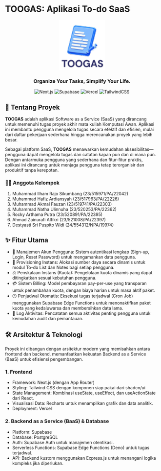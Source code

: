 # TOOGAS: Aplikasi To-do SaaS
<p align="center">
<img src="https://github.com/muhnatha/TodoList/blob/main/frontend/public/toogas.png?raw=true" alt="TOOGAS Logo" width="150">
</p>

<h3 align="center">Organize Your Tasks, Simplify Your Life.</h3>

<p align="center">
<img alt="Next.js" src="https://img.shields.io/badge/Next.js-000000?style=for-the-badge&amp;logo=nextdotjs&amp;logoColor=white">
<img alt="Supabase" src="https://img.shields.io/badge/Supabase-3FCF8E?style=for-the-badge&amp;logo=supabase&amp;logoColor=white">
<img alt="Vercel" src="https://img.shields.io/badge/Vercel-000000?style=for-the-badge&amp;logo=vercel&amp;logoColor=white">
<img alt="TailwindCSS" src="https://img.shields.io/badge/Tailwind_CSS-38B2AC?style=for-the-badge&amp;logo=tailwind-css&amp;logoColor=white">
</p>

## 🚀 Tentang Proyek

**TOOGAS** adalah aplikasi Software as a Service (SaaS) yang dirancang untuk memenuhi tugas proyek akhir mata kuliah Komputasi Awan. Aplikasi ini membantu pengguna mengelola tugas secara efektif dan efisien, mulai dari daftar pekerjaan sederhana hingga merencanakan proyek yang lebih besar.

Sebagai platform SaaS, **TOOGAS** menawarkan kemudahan aksesibilitas—pengguna dapat mengelola tugas dan catatan kapan pun dan di mana pun. Dengan antarmuka pengguna yang sederhana dan fitur-fitur praktis, aplikasi ini dirancang untuk menjaga pengguna tetap terorganisir dan produktif tanpa kerepotan.

### 👨‍💻 Anggota Kelompok
1. Muhammad Ilham Rajo Sikumbang (23/515971/PA/22042)
2. Muhammad Hafiz Ardiansyah (23/517963/PA/22226)
3. Muhammad Akmal Fauzan (23/519741/PA/22303)
4. Muhammad Natha Ulinnuha (23/520253/PA/22362)
5. Rocky Arthama Putra (23/520891/PA/22395)
6. Ahmad Zainurafi Alfikri (23/521008/PA/22397)
7. Destyasti Sri Puspito Widi (24/554312/NPA/19974)

## ✨ Fitur Utama
* 👤 Manajemen Akun Pengguna: Sistem autentikasi lengkap (Sign-up, Login, Reset Password) untuk mengamankan data pengguna.
* 📝 Provisioning Instans: Alokasi sumber daya secara dinamis untuk modul To-do List dan Notes bagi setiap pengguna.
* ⚖️ Penskalaan Instans (Kuota): Pengelolaan kuota dinamis yang dapat ditingkatkan sesuai kebutuhan pengguna.
* 💳 Sistem Billing: Model pembayaran pay-per-use yang transparan untuk penambahan kuota, dengan biaya harian untuk masa aktif paket.
* 🕒 Penjadwal Otomatis: Eksekusi tugas terjadwal (Cron Job) menggunakan Supabase Edge Functions untuk menonaktifkan paket kuota yang kedaluwarsa dan membersihkan data lama.
* 📜 Log Aktivitas: Pencatatan semua aktivitas penting pengguna untuk kemudahan audit dan pemantauan.

## 🛠️ Arsitektur & Teknologi
Proyek ini dibangun dengan arsitektur modern yang memisahkan antara frontend dan backend, memanfaatkan kekuatan Backend as a Service (BaaS) untuk efisiensi pengembangan.
### 1.  Frontend
* Framework: Next.js (dengan App Router)
* Styling: Tailwind CSS dengan komponen siap pakai dari shadcn/ui
* State Management: Kombinasi useState, useEffect, dan useActionState dari React.
* Visualisasi Data: Recharts untuk menampilkan grafik dan data analitik.
* Deployment: Vercel

### 2. Backend as a Service (BaaS) & Database
* Platform: Supabase
* Database: PostgreSQL
* Auth: Supabase Auth untuk manajemen otentikasi.
* Serverless Functions: Supabase Edge Functions (Deno) untuk tugas terjadwal.
* API: Backend kustom menggunakan Express.js untuk menangani logika kompleks jika diperlukan.
